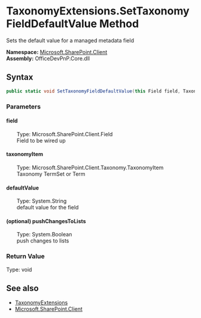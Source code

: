 # TaxonomyExtensions.SetTaxonomyFieldDefaultValue Method  
 Sets the default value for a managed metadata field   

**Namespace:** [Microsoft.SharePoint.Client](Microsoft.SharePoint.Client.md)  
**Assembly:** OfficeDevPnP.Core.dll  
## Syntax
```C#
public static void SetTaxonomyFieldDefaultValue(this Field field, TaxonomyItem taxonomyItem, String defaultValue, Boolean pushChangesToLists = False)
```
### Parameters
#### field  
&emsp;&emsp;Type: Microsoft.SharePoint.Client.Field  
&emsp;&emsp;Field to be wired up  

  

#### taxonomyItem  
&emsp;&emsp;Type: Microsoft.SharePoint.Client.Taxonomy.TaxonomyItem  
&emsp;&emsp;Taxonomy TermSet or Term  

  

#### defaultValue  
&emsp;&emsp;Type: System.String  
&emsp;&emsp;default value for the field  

  

#### (optional) pushChangesToLists  
&emsp;&emsp;Type: System.Boolean  
&emsp;&emsp;push changes to lists  

  

### Return Value
Type: void  

## See also
- [TaxonomyExtensions](Microsoft.SharePoint.Client.TaxonomyExtensions.md) 
- [Microsoft.SharePoint.Client](Microsoft.SharePoint.Client.md) 

